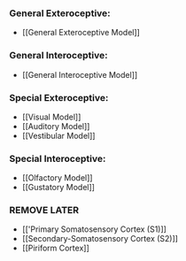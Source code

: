 ### General Exteroceptive: 
- [[General Exteroceptive Model]]

### General Interoceptive:
- [[General Interoceptive Model]]
### Special Exteroceptive:
- [[Visual Model]]
- [[Auditory Model]]
- [[Vestibular Model]]
### Special Interoceptive:
- [[Olfactory Model]]
- [[Gustatory Model]]
### REMOVE LATER
- [['Primary Somatosensory Cortex (S1)]]
- [[Secondary-Somatosensory Cortex (S2)]]
- [[Piriform Cortex]]